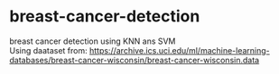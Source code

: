 # breast-cancer-detection
breast cancer detection using KNN ans SVM <br>
Using daataset from: https://archive.ics.uci.edu/ml/machine-learning-databases/breast-cancer-wisconsin/breast-cancer-wisconsin.data
